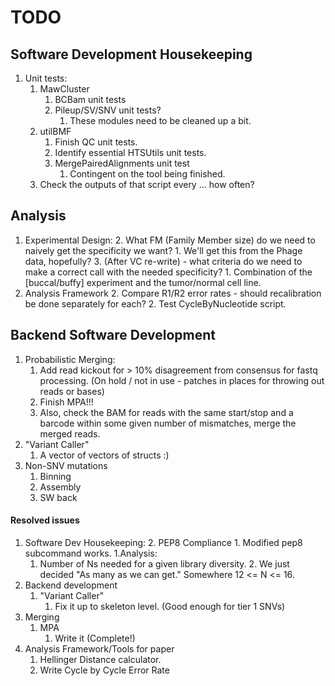# TODO

## Software Development Housekeeping
1. Unit tests:
	1. MawCluster
		1. BCBam unit tests
		2. Pileup/SV/SNV unit tests?
			1. These modules need to be cleaned up a bit.
	2. utilBMF
		1. Finish QC unit tests.
		2. Identify essential HTSUtils unit tests.
		3. MergePairedAlignments unit test
			1. Contingent on the tool being finished.
	2. Check the outputs of that script every ... how often?

## Analysis
1. Experimental Design:
	2. What FM (Family Member size) do we need to naively get the specificity we want?
		1. We'll get this from the Phage data, hopefully?
	3. (After VC re-write) - what criteria do we need to make a correct call with the needed specificity?
		1. Combination of the [buccal/buffy] experiment and the tumor/normal cell line.
2. Analysis Framework
	2. Compare R1/R2 error rates - should recalibration be done separately for each?
	2. Test CycleByNucleotide script.

## Backend Software Development
1. Probabilistic Merging:
	1. Add read kickout for > 10% disagreement from consensus for fastq processing. (On hold / not in use - patches in places for throwing out reads or bases)
    2. Finish MPA!!!
    3. Also, check the BAM for reads with the same start/stop and a barcode within some given number of mismatches, merge the merged reads.
2. "Variant Caller"
    1. A vector of vectors of structs :)
4. Non-SNV mutations
	1. Binning
	2. Assembly
	3. SW back

#### Resolved issues
1. Software Dev Housekeeping:
    2. PEP8 Compliance
        1. Modified pep8 subcommand works.
1.Analysis:
	1. Number of Ns needed for a given library diversity.
        2. We just decided "As many as we can get." Somewhere 12 <= N <= 16.
1. Backend development
    1. "Variant Caller"
	    1. Fix it up to skeleton level. (Good enough for tier 1 SNVs)
1. Merging
    1. MPA
        1. Write it (Complete!)
1. Analysis Framework/Tools for paper
    1. Hellinger Distance calculator.
    2. Write Cycle by Cycle Error Rate
    
